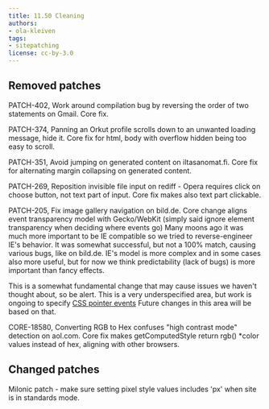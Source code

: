 ```yaml
---
title: 11.50 Cleaning
authors:
- ola-kleiven
tags:
- sitepatching
license: cc-by-3.0
---
```


## Removed patches

PATCH-402, Work around compilation bug by reversing the order of two statements on Gmail. Core fix.

PATCH-374, Panning an Orkut profile scrolls down to an unwanted loading message, hide it. Core fix for html, body with overflow hidden being too easy to scroll.

PATCH-351, Avoid jumping on generated content on iltasanomat.fi. Core fix for alternating margin collapsing on generated content.

PATCH-269, Reposition invisible file input on rediff - Opera requires click on choose button, not text part of input. Core fix makes also text part clickable.

PATCH-205, Fix image gallery navigation on bild.de. Core change aligns event transparency model with Gecko/WebKit (simply said ignore element transparency when deciding where events go) Many moons ago it was much more important to be IE compatible so we tried to reverse-engineer IE&#39;s behavior. It was somewhat successful, but not a 100% match, causing various bugs, like on bild.de. IE&#39;s model is more complex and in some cases also more useful, but for now we think predictability (lack of bugs) is more important than fancy effects.

This is a somewhat fundamental change that may cause issues we haven&#39;t thought about, so be alert. This is a very underspecified area, but work is ongoing to specify <a href="http://dev.w3.org/csswg/css3-ui/#pointer-events" target="_blank">CSS pointer events</a> Future changes in this area will be based on that.

CORE-18580, Converting RGB to Hex confuses &quot;high contrast mode&quot; detection on aol.com. Core fix makes getComputedStyle return rgb() *color values instead of hex, aligning with other browsers.

## Changed patches



Milonic patch - make sure setting pixel style values includes &#39;px&#39; when site is in standards mode.
